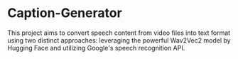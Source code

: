 # Caption-Generator
This project aims to convert speech content from video files into text format using two distinct approaches: leveraging the powerful Wav2Vec2 model by Hugging Face and utilizing Google's speech recognition API. 
